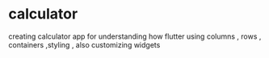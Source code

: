 # calculator
creating calculator app for understanding how flutter using columns , rows , containers ,styling , also customizing widgets 
